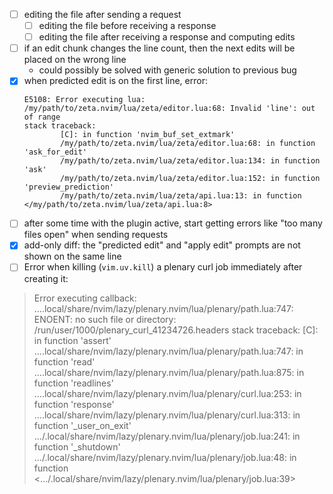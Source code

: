 - [ ] editing the file after sending a request
    - [ ] editing the file before receiving a response
    - [ ] editing the file after receiving a response and computing edits
- [ ] if an edit chunk changes the line count, then the next edits will be placed on the wrong line
  - could possibly be solved with generic solution to previous bug
- [x] when predicted edit is on the first line, error:
   ```
   E5108: Error executing lua: /my/path/to/zeta.nvim/lua/zeta/editor.lua:68: Invalid 'line': out of range
   stack traceback:
           [C]: in function 'nvim_buf_set_extmark'
           /my/path/to/zeta.nvim/lua/zeta/editor.lua:68: in function 'ask_for_edit'
           /my/path/to/zeta.nvim/lua/zeta/editor.lua:134: in function 'ask'
           /my/path/to/zeta.nvim/lua/zeta/editor.lua:152: in function 'preview_prediction'
           /my/path/to/zeta.nvim/lua/zeta/api.lua:13: in function </my/path/to/zeta.nvim/lua/zeta/api.lua:8>
   ```
- [ ] after some time with the plugin active, start getting errors like "too many files open" when
sending requests
- [x] add-only diff: the "predicted edit" and "apply edit" prompts are not shown on the same
line
- [ ] Error when killing (`vim.uv.kill`) a plenary curl job immediately after creating it:

> Error executing callback:
> ....local/share/nvim/lazy/plenary.nvim/lua/plenary/path.lua:747: ENOENT: no such file or directory: /run/user/1000/plenary_curl_41234726.headers
> stack traceback:
>         [C]: in function 'assert'
>         ....local/share/nvim/lazy/plenary.nvim/lua/plenary/path.lua:747: in function 'read'
>         ....local/share/nvim/lazy/plenary.nvim/lua/plenary/path.lua:875: in function 'readlines'
>         ....local/share/nvim/lazy/plenary.nvim/lua/plenary/curl.lua:253: in function 'response'
>         ....local/share/nvim/lazy/plenary.nvim/lua/plenary/curl.lua:313: in function '_user_on_exit'
>         .../.local/share/nvim/lazy/plenary.nvim/lua/plenary/job.lua:241: in function '_shutdown'
>         .../.local/share/nvim/lazy/plenary.nvim/lua/plenary/job.lua:48: in function <.../.local/share/nvim/lazy/plenary.nvim/lua/plenary/job.lua:39>
